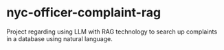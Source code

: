 # nyc-officer-complaint-rag
Project regarding using LLM with RAG technology to search up complaints in a database using natural language.
